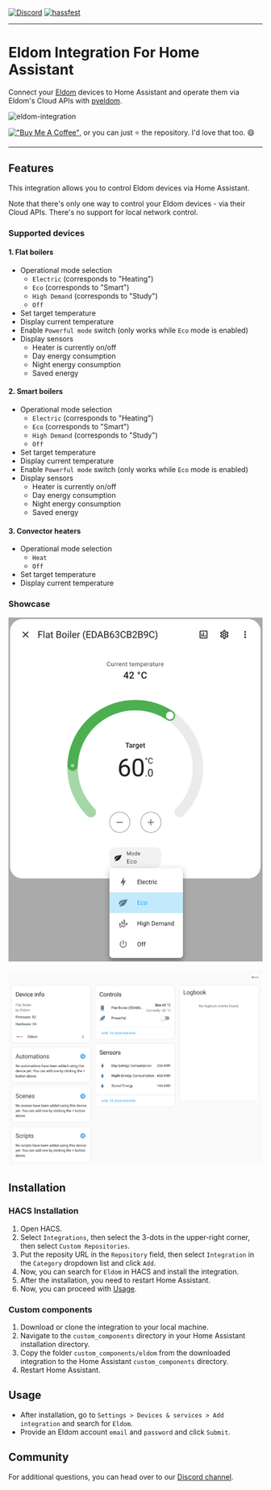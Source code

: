 [![Discord](https://img.shields.io/discord/1312381782942810192?logo=discord&labelColor=white&label=Discord)](https://discord.gg/4sRmgb9Vph)
[![hassfest](https://github.com/qbaware/homeassistant-eldom/actions/workflows/hassfest-validation.yaml/badge.svg)](https://github.com/qbaware/homeassistant-eldom/actions/workflows/hassfest-validation.yaml)

---

# Eldom Integration For Home Assistant

Connect your [Eldom](https://eldominvest.com/en/index.html) devices to Home Assistant and operate them via Eldom's Cloud APIs with [pyeldom](https://github.com/qbaware/pyeldom).

![eldom-integration](https://github.com/user-attachments/assets/d058d86b-0796-4d2f-b686-e9d4312ecd76)

[!["Buy Me A Coffee"](https://buymeacoffee.com/assets/img/custom_images/yellow_img.png)](https://www.buymeacoffee.com/danielgospodinow), or you can just ⭐️ the repository. I'd love that too. :smile:

---

## Features

This integration allows you to control Eldom devices via Home Assistant.

Note that there's only one way to control your Eldom devices - via their Cloud APIs. There's no support for local network control.

### Supported devices

#### 1. Flat boilers

- Operational mode selection
  - `Electric` (corresponds to "Heating")
  - `Eco` (corresponds to "Smart")
  - `High Demand` (corresponds to "Study")
  - `Off`
- Set target temperature
- Display current temperature
- Enable `Powerful mode` switch (only works while `Eco` mode is enabled)
- Display sensors
  - Heater is currently on/off
  - Day energy consumption
  - Night energy consumption
  - Saved energy

#### 2. Smart boilers

- Operational mode selection
  - `Electric` (corresponds to "Heating")
  - `Eco` (corresponds to "Smart")
  - `High Demand` (corresponds to "Study")
  - `Off`
- Set target temperature
- Display current temperature
- Enable `Powerful mode` switch (only works while `Eco` mode is enabled)
- Display sensors
  - Heater is currently on/off
  - Day energy consumption
  - Night energy consumption
  - Saved energy

#### 3. Convector heaters

- Operational mode selection
  - `Heat`
  - `Off`
- Set target temperature
- Display current temperature

### Showcase

![Flat boiler detailed view](./docs/flat-boiler-detailed-view-new.png)

![Flat boiler main view](./docs/flat-boiler-main-view-new.png)

## Installation

### HACS Installation

1. Open HACS.
2. Select `Integrations`, then select the 3-dots in the upper-right corner, then select `Custom Repositories`.
3. Put the reposity URL in the `Repository` field, then select `Integration` in the `Category` dropdown list and click `Add`.
4. Now, you can search for `Eldom` in HACS and install the integration.
5. After the installation, you need to restart Home Assistant.
6. Now, you can proceed with [Usage](#usage).

### Custom components

1. Download or clone the integration to your local machine.
2. Navigate to the `custom_components` directory in your Home Assistant installation directory.
3. Copy the folder `custom_components/eldom` from the downloaded integration to the Home Assistant `custom_components` directory.
4. Restart Home Assistant.

## Usage

- After installation, go to `Settings > Devices & services > Add integration` and search for `Eldom`.
- Provide an Eldom account `email` and `password` and click `Submit`.

## Community

For additional questions, you can head over to our [Discord channel](https://discord.gg/4sRmgb9Vph).
